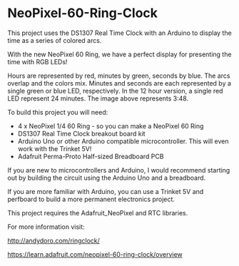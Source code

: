 NeoPixel-60-Ring-Clock
======================

This project uses the DS1307 Real Time Clock with an Arduino to display the time as a series of colored arcs.

With the new NeoPixel 60 Ring, we have a perfect display for presenting the time with RGB LEDs!

Hours are represented by red, minutes by green, seconds by blue. The arcs overlap and the colors mix. Minutes and seconds are each represented by a single green or blue LED, respectively. In the 12 hour version, a single red LED represent 24 minutes. The image above represents 3:48.

To build this project you will need:

* 4 x NeoPixel 1/4 60 Ring - so you can make a NeoPixel 60 Ring
* DS1307 Real Time Clock breakout board kit
* Arduino Uno or other Arduino compatible microcontroller. This will even work with the Trinket 5V!
* Adafruit Perma-Proto Half-sized Breadboard PCB

If you are new to microcontrollers and Arduino, I would recommend starting out by building the circuit using the Arduino Uno and a breadboard.

If you are more familiar with Arduino, you can use a Trinket 5V and perfboard to build a more permanent electronics project.

This project requires the Adafruit_NeoPixel and RTC libraries.

For more information visit:

http://andydoro.com/ringclock/

https://learn.adafruit.com/neopixel-60-ring-clock/overview
